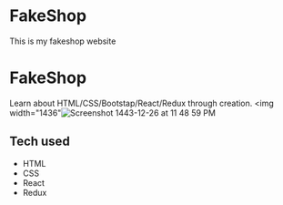 # FakeShop
This is my fakeshop website
# FakeShop
Learn about HTML/CSS/Bootstap/React/Redux through creation.
<img width="1436"![Screenshot 1443-12-26 at 11 48 59 PM](https://user-images.githubusercontent.com/102286564/181180390-e1055cd3-fc31-4f88-b157-6ae095b449b6.png)
## Tech used
* HTML
* CSS
* React
* Redux
